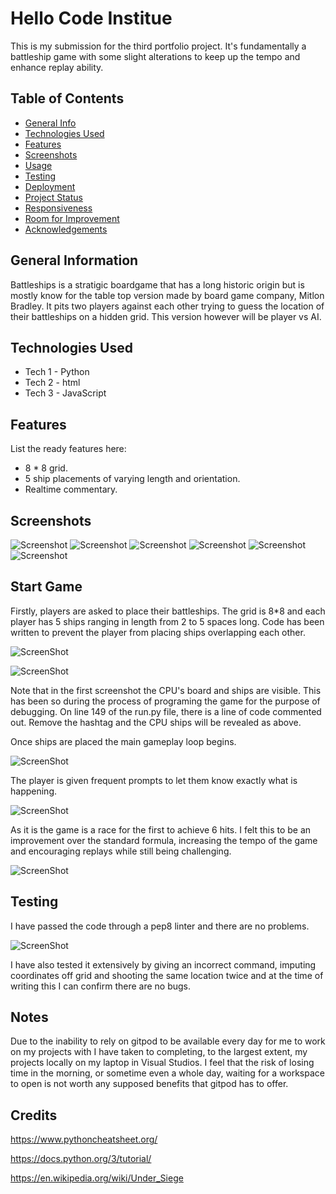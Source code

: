 # Hello Code Institue

This is my submission for the third portfolio project. It's fundamentally a battleship game with some slight alterations to keep up the tempo and enhance replay ability.

## Table of Contents
- [General Info](#general-information)
- [Technologies Used](#technologies-used)
- [Features](#features)
- [Screenshots](#screenshots)
- [Usage](#usage)
- [Testing](#testing)
- [Deployment](#deployment)
- [Project Status](#project-status)
- [Responsiveness](#project-status)
- [Room for Improvement](#room-for-improvement)
- [Acknowledgements](#acknowledgements)

## General Information
Battleships is a stratigic boardgame that has a long historic origin but is mostly know for the table top version made by board game company, Mitlon Bradley. It pits two players against each other trying to guess the location of their battleships on a hidden grid. This version however will be player vs AI.

## Technologies Used
- Tech 1 - Python
- Tech 2 - html
- Tech 3 - JavaScript

## Features
List the ready features here:
- 8 * 8 grid.
- 5 ship placements of varying length and orientation.
- Realtime commentary.


## Screenshots
![Screenshot](assets/BATTLESHIP-1.png) ![Screenshot](assets/BATTLESHIP-2.png) ![Screenshot](assets/BATTLESHIP-3.png) ![Screenshot](assets/BATTLESHIP-5.png) 
![Screenshot](assets/BATTLESHIP-CODE.png) ![Screenshot](assets/PEP8.png)

## Start Game

Firstly, players are asked to place their battleships. The grid is 8*8 and each player has 5 ships ranging in length from 2 to 5 spaces long. Code has been written to prevent the player from placing ships overlapping each other.

![ScreenShot](assets/BATTLESHIP-1.png)

![ScreenShot](assets/BATTLESHIP-CODE.png)

Note that in the first screenshot the CPU's board and ships are visible. This has been so during the process of programing the game for the purpose of debugging. On line 149 of the run.py file, there is a line of code commented out. Remove the hashtag and the CPU ships will be revealed as above.

Once ships are placed the main gameplay loop begins.

![ScreenShot](assets/BATTLESHIP-2.png)

The player is given frequent prompts to let them know exactly what is happening.

![ScreenShot](assets/BATTLESHIP-3.png)

As it is the game is a race for the first to achieve 6 hits. I felt this to be an improvement over the standard formula, increasing the tempo of the game and encouraging replays while still being challenging.

![ScreenShot](assets/BATTLESHIP-5.png)

## Testing

I have passed the code through a pep8 linter and there are no problems.

![ScreenShot](assets/PEP8.png)

I have also tested it extensively by giving an incorrect command, imputing coordinates off grid and shooting the same location twice and at the time of writing this I can confirm there are no bugs.

## Notes 
Due to the inability to rely on gitpod to be available every day for me to work on my projects with I have taken to completing, to the largest extent, my projects locally on my laptop in Visual Studios. I feel that the risk of losing time in the morning, or sometime even a whole day, waiting for a workspace to open is not worth any supposed benefits that gitpod has to offer.

## Credits
https://www.pythoncheatsheet.org/

https://docs.python.org/3/tutorial/

https://en.wikipedia.org/wiki/Under_Siege
